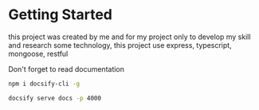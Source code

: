 # Getting Started

this project was created by me and for my project only to develop my skill and research some technology, this project use express, typescript, mongoose, restful

Don't forget to read documentation

```bash
npm i docsify-cli -g
```

```bash
docsify serve docs -p 4000
```